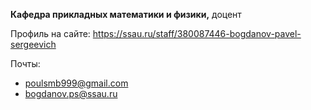 **Кафедра прикладных математики и физики,** доцент

Профиль на сайте: 
https://ssau.ru/staff/380087446-bogdanov-pavel-sergeevich

Почты:
- poulsmb999@gmail.com
- bogdanov.ps@ssau.ru